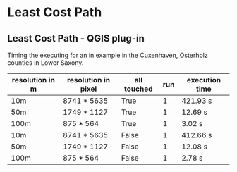 # Least Cost Path
## Least Cost Path  - QGIS  plug-in
Timing the executing for an in example in the Cuxenhaven, Osterholz counties in Lower Saxony.

| resolution in m | resolution in pixel | all touched | run   | execution time |
|-----------------|---------------------|-------------|-------|----------------|
| 10m             | 8741 * 5635         | True        | 1     | 421.93 s       |
| 50m             | 1749 * 1127         | True        | 1     | 12.69 s        |
| 100m            | 875 * 564           | True        | 1     | 3.02 s         | 
| 10m             | 8741 * 5635         | False       | 1     | 412.66 s       |
| 50m             | 1749 * 1127         | False       | 1     | 12.08 s        |
| 100m            | 875 * 564           | False       | 1     | 2.78 s         | 